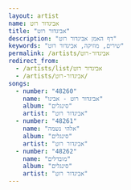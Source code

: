 ```yaml
---
layout: artist
name: אביגדור רוט
title: "אביגדור רוט"
description: "דף האמן אביגדור רוט"
keywords: "שירים, מוזיקה, אביגדור רוט"
permalink: /artists/אביגדור-רוט
redirect_from:
  - /artists/list/אביגדור רוט
  - /artists/אביגדור-רוט/
songs:
  - number: "48260"
    name: "אביגדור רוט - אבינו"
    album: "סינגלים"
    artist: "אביגדור רוט"
  - number: "48261"
    name: "אלהי נשמה"
    album: "סינגלים"
    artist: "אביגדור רוט"
  - number: "48262"
    name: "מובדלים"
    album: "סינגלים"
    artist: "אביגדור רוט"
---
```

